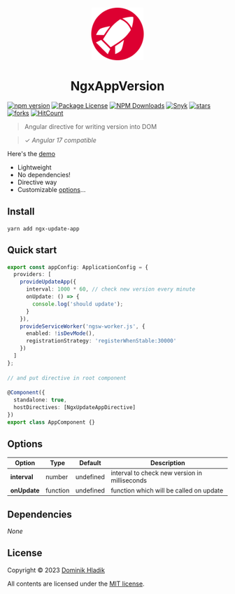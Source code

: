 <p align="center">
  <a href="https://github.com/Celtian/ngx-update-app" target="blank"><img src="assets/logo.svg?sanitize=true" alt="" width="120"></a>
  <h1 align="center">NgxAppVersion</h1>
</p>

[![npm version](https://badge.fury.io/js/ngx-update-app.svg)](https://badge.fury.io/js/ngx-update-app)
[![Package License](https://img.shields.io/npm/l/ngx-update-app.svg)](https://www.npmjs.com/ngx-update-app)
[![NPM Downloads](https://img.shields.io/npm/dm/ngx-update-app.svg)](https://www.npmjs.com/ngx-update-app)
[![Snyk](https://snyk.io//advisor/npm-package/ngx-update-app/badge.svg)](https://snyk.io//advisor/npm-package/ngx-update-app)
[![stars](https://badgen.net/github/stars/celtian/ngx-update-app)](https://github.com/celtian/ngx-update-app/)
[![forks](https://badgen.net/github/forks/celtian/ngx-update-app)](https://github.com/celtian/ngx-update-app/)
[![HitCount](http://hits.dwyl.com/celtian/ngx-update-app.svg)](http://hits.dwyl.com/celtian/ngx-update-app)

> Angular directive for writing version into DOM

> ✓ _Angular 17 compatible_

Here's the [demo](http://celtian.github.io/ngx-update-app/)

- Lightweight
- No dependencies!
- Directive way
- Customizable [options](#options)...

## Install

```terminal
yarn add ngx-update-app
```

## Quick start

```typescript
export const appConfig: ApplicationConfig = {
  providers: [
    provideUpdateApp({
      interval: 1000 * 60, // check new version every minute
      onUpdate: () => {
        console.log('should update');
      }
    }),
    provideServiceWorker('ngsw-worker.js', {
      enabled: !isDevMode(),
      registrationStrategy: 'registerWhenStable:30000'
    })
  ]
};

// and put directive in root component

@Component({
  standalone: true,
  hostDirectives: [NgxUpdateAppDirective]
})
export class AppComponent {}
```

## Options

| Option       | Type     | Default   | Description                                   |
| ------------ | -------- | --------- | --------------------------------------------- |
| **interval** | number   | undefined | interval to check new version in milliseconds |
| **onUpdate** | function | undefined | function which will be called on update       |

## Dependencies

_None_

## License

Copyright &copy; 2023 [Dominik Hladik](https://github.com/Celtian)

All contents are licensed under the [MIT license].

[mit license]: LICENSE
